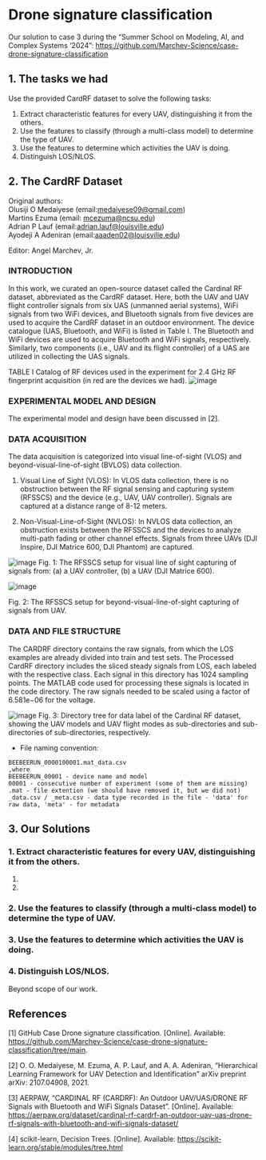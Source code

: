 # Drone signature classification
Our solution to case 3 during the “Summer School on Modeling, AI, and Complex Systems ‘2024”: https://github.com/Marchev-Science/case-drone-signature-classification

## 1. The tasks we had
Use the provided CardRF dataset to solve the following tasks:
1. Extract characteristic features for every UAV, distinguishing it from the others.
2. Use the features to classify (through a multi-class model) to determine the type of UAV.
3. Use the features to determine which activities the UAV is doing.
4. Distinguish LOS/NLOS.

## 2. The CardRF Dataset

Original authors:  
Olusiji O Medaiyese (email:medaiyese09@gmail.com)  
Martins Ezuma (email: mcezuma@ncsu.edu)  
Adrian P Lauf (email:adrian.lauf@louisville.edu)  
Ayodeji A Adeniran (email:aaaden02@louisville.edu)

Editor:
Angel Marchev, Jr.

### INTRODUCTION

In this work, we curated an open-source dataset called the Cardinal RF dataset, abbreviated as the CardRF dataset. Here, both the UAV and UAV flight controller signals from six UAS (unmanned aerial systems), WiFi signals from two WiFi devices, and Bluetooth signals from five devices are used to acquire the CardRF dataset in an outdoor environment. The device catalogue (UAS, Bluetooth, and WiFi) is listed in Table I. The Bluetooth and WiFi devices are used to acquire Bluetooth and WiFi signals, respectively. Similarly, two components (i.e., UAV and its flight controller) of a UAS are utilized in collecting the UAS signals.

TABLE I
Catalog of RF devices used in the experiment for 2.4 GHz RF fingerprint acquisition (in red are the devices we had).
![image](https://github.com/exVick/case-drone-signature-classification/assets/91212676/c99312ce-1b28-499a-8276-1bdf54894304)

### EXPERIMENTAL MODEL AND DESIGN

The experimental model and design have been discussed in [2].

### DATA ACQUISITION

The data acquisition is categorized into visual line-of-sight (VLOS) and beyond-visual-line-of-sight (BVLOS) data collection.
1) Visual Line of Sight (VLOS): In VLOS data collection, there is no obstruction between the RF signal sensing and capturing system (RFSSCS) and the device (e.g., UAV, UAV controller). Signals are captured at a distance range of 8-12 meters.

2) Non-Visual-Line-of-Sight (NVLOS): In NVLOS data collection, an obstruction exists between the RFSSCS and the devices to analyze multi-path fading or other channel effects. Signals from three UAVs (DJI Inspire, DJI Matrice 600, DJI Phantom) are captured.

![image](https://github.com/exVick/case-drone-signature-classification/assets/91212676/900d9a9a-bbd7-4d64-9537-bd8253a6b675)
Fig. 1: The RFSSCS setup for visual line of sight capturing of signals from: (a) a UAV controller, (b) a UAV (DJI Matrice 600).


![image](https://github.com/exVick/case-drone-signature-classification/assets/91212676/da93b97a-38b6-4815-8ab3-deec302b9695)

Fig. 2: The RFSSCS setup for beyond-visual-line-of-sight capturing of signals from UAV.

### DATA AND FILE STRUCTURE

The CARDRF directory contains the raw signals, from which the LOS examples are already divided into train and test sets. The Processed CardRF directory includes the sliced steady signals from LOS, each labeled with the respective class. Each signal in this directory has 1024 sampling points. The MATLAB code used for processing these signals is located in the code directory. The raw signals needed to be scaled using a factor of 6.581e−06 for the voltage.

![image](https://github.com/exVick/case-drone-signature-classification/assets/91212676/efc36ec4-4c76-4252-a016-6899318717d0)
Fig. 3: Directory tree for data label of the Cardinal RF dataset, showing the UAV models and UAV flight modes as sub-directories and sub-directories of sub-directories, respectively.

* File naming convention:
```
BEEBEERUN_0000100001.mat_data.csv  
,where  
BEEBEERUN_00001 - device name and model  
00001 - consecutive number of experiment (some of them are missing)  
.mat - file extention (we should have removed it, but we did not)
_data.csv / _meta.csv - data type recorded in the file - 'data' for raw data, 'meta' - for metadata
```

## 3. Our Solutions

### 1. Extract characteristic features for every UAV, distinguishing it from the others.
1)
2)

### 2. Use the features to classify (through a multi-class model) to determine the type of UAV.

### 3. Use the features to determine which activities the UAV is doing.

### 4. Distinguish LOS/NLOS.
Beyond scope of our work.


## References 

[1] GitHub Case Drone signature classification. [Online]. Available: https://github.com/Marchev-Science/case-drone-signature-classification/tree/main.

[2] O. O. Medaiyese, M. Ezuma, A. P. Lauf, and A. A. Adeniran, “Hierarchical Learning Framework for UAV Detection and Identification” arXiv preprint arXiv: 2107.04908, 2021.

[3] AERPAW, “CARDINAL RF (CARDRF): An Outdoor UAV/UAS/DRONE RF Signals with Bluetooth and WiFi Signals Dataset”. [Online]. Available: https://aerpaw.org/dataset/cardinal-rf-cardrf-an-outdoor-uav-uas-drone-rf-signals-with-bluetooth-and-wifi-signals-dataset/

[4] scikit-learn, Decision Trees. [Online]. Available: https://scikit-learn.org/stable/modules/tree.html

